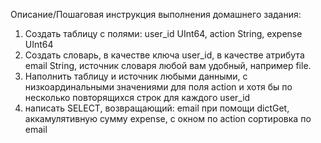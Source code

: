 Описание/Пошаговая инструкция выполнения домашнего задания:
1. Создать таблицу с полями:
user_id UInt64,
action String,
expense UInt64
2. Создать словарь, в качестве ключа user_id, в качестве атрибута email String, источник словаря любой вам удобный, например file.
3. Наполнить таблицу и источник любыми данными, с низкоардинальными значениями для поля action и хотя бы по несколько повторящихся строк для каждого user_id
4. написать SELECT, возвращающий:
email при помощи dictGet,
аккамулятивную сумму expense, c окном по action
сортировка по email
